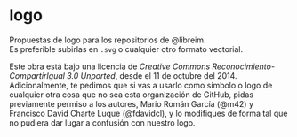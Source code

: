 logo
====

Propuestas de logo para los repositorios de @libreim.  
Es preferible subirlas en `.svg` o cualquier otro formato vectorial.  

Este obra está bajo una licencia de *Creative Commons Reconocimiento-CompartirIgual 3.0 Unported*, desde el 11 de octubre del 2014. Adicionalmente, te pedimos que si vas a usarlo como símbolo o logo de cualquier otra cosa que no sea esta organización de GitHub, pidas previamente permiso a los autores, Mario Román García (@m42) y Francisco David Charte Luque (@fdavidcl), y lo modifiques de forma tal que no pudiera dar lugar a confusión con nuestro logo.

